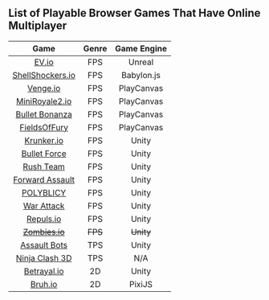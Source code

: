 ## List of Playable Browser Games That Have Online Multiplayer

| Game | Genre | Game Engine |
| :-: | :-: | :-: |
| [EV.io](https://ev.io) | FPS | Unreal |
| [ShellShockers.io](https://shellshock.io) | FPS | Babylon.js |
| [Venge.io](https://venge.io) | FPS | PlayCanvas |
| [MiniRoyale2.io](https://miniroyale2.io) | FPS | PlayCanvas |
| [Bullet Bonanza](https://bulletbonanza.io/) | FPS | PlayCanvas |
| [FieldsOfFury](https://fieldsoffury.io/) | FPS | PlayCanvas |
| [Krunker.io](https://krunker.io) | FPS | Unity |
| [Bullet Force](https://crazygames.com/game/bullet-force-multiplayer) | FPS | Unity |
| [Rush Team](https://crazygames.com/game/rush-team) | FPS | Unity |
| [Forward Assault](https://crazygames.com/game/forward-assault) | FPS | Unity |
| [POLYBLICY](https://crazygames.com/game/polyblicy) | FPS | Unity |
| [War Attack](https://crazygames.com/game/war-attack) | FPS | Unity |
| [Repuls.io](https://repuls.io/) | FPS | Unity |
| [~~Zombies.io~~](https://zombies.io) | ~~FPS~~ | ~~Unity~~ |
| [Assault Bots](https://crazygames.com/game/bot-machines) | TPS | Unity |
| [Ninja Clash 3D](https://clash3d.com/ninjaclash3d) | TPS | N/A |
| [Betrayal.io](betrayal.io) | 2D | Unity |
| [Bruh.io](https://bruh.io/) | 2D | PixiJS |
